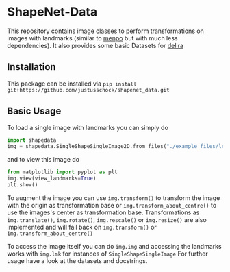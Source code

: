 # ShapeNet-Data

This repository contains image classes to perform transformations on images with landmarks (similar to [menpo](https://github.com/menpo/menpo) but with much less dependencies). It also provides some basic Datasets for [delira](https://github.com/justusschock/delira)

## Installation
This package can be installed via `pip install git+https://github.com/justusschock/shapenet_data.git`

## Basic Usage
To load a single image with landmarks you can simply do

```python
import shapedata
img = shapedata.SingleShapeSingleImage2D.from_files("./example_files/lenna.png")
```

and to view this image do
```python
from matplotlib import pyplot as plt
img.view(view_landmarks=True)
plt.show()
```

To augment the image you can use `img.transform()` to transform the image with the origin as transformation base or `img.transform_about_centre()` to use the images's center as transformation base.
Transformations as `img.translate()`, `img.rotate()`, `img.rescale()` or `img.resize()` are also implemented and will fall back on `img.transform()` or `img.transform_about_centre()`

To access the image itself you can do `img.img` and accessing the landmarks works with `img.lmk` for instances of `SingleShapeSingleImage`
For further usage have a look at the datasets and docstrings.

